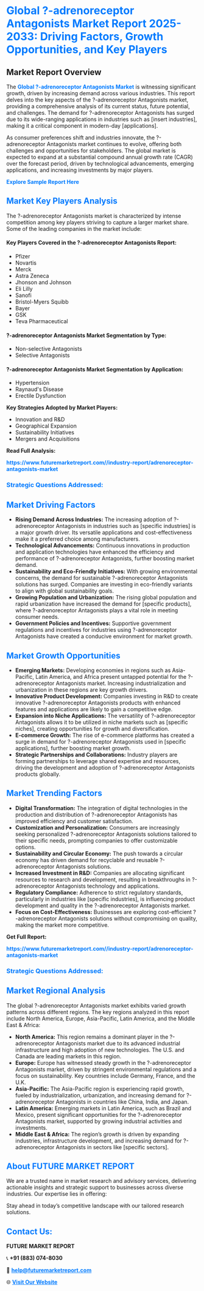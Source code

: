<h1 style="color: #007BFF;">Global ?-adrenoreceptor Antagonists Market Report 2025-2033: Driving Factors, Growth Opportunities, and Key Players</h1>

<section id="overview">
<h2>Market Report Overview</h2>
<p>The <a href="https://www.futuremarketreport.com//industry-report/adrenoreceptor-antagonists-market" style="color: #007BFF; text-decoration: none;"><strong>Global ?-adrenoreceptor Antagonists Market</strong></a> is witnessing significant growth, driven by increasing demand across various industries. This report delves into the key aspects of the ?-adrenoreceptor Antagonists market, providing a comprehensive analysis of its current status, future potential, and challenges. The demand for ?-adrenoreceptor Antagonists has surged due to its wide-ranging applications in industries such as [insert industries], making it a critical component in modern-day [applications].</p>
<p>As consumer preferences shift and industries innovate, the ?-adrenoreceptor Antagonists market continues to evolve, offering both challenges and opportunities for stakeholders. The global market is expected to expand at a substantial compound annual growth rate (CAGR) over the forecast period, driven by technological advancements, emerging applications, and increasing investments by major players.</p>
</section>

<section id="overview">
<p><a href="https://www.futuremarketreport.com//request-sample/reportId=50100" style="color: #007BFF; text-decoration: none;"><strong>Explore Sample Report Here</strong></a></p>
</section>

<section id="key-players">
<h2 style="color: #007BFF;">Market Key Players Analysis</h2>
<p>The ?-adrenoreceptor Antagonists market is characterized by intense competition among key players striving to capture a larger market share. Some of the leading companies in the market include:</p>
<h4>Key Players Covered in the ?-adrenoreceptor Antagonists Report:</h4>
<ul><li>Pfizer</li><li>Novartis</li><li>Merck</li><li>Astra Zeneca</li><li>Jhonson and Johnson</li><li>Eli Lilly</li><li>Sanofi</li><li>Bristol-Myers Squibb</li><li>Bayer</li><li>GSK</li><li>Teva Pharmaceutical</li></ul>
<h4>?-adrenoreceptor Antagonists Market Segmentation by Type:</h4>
<ul><li>Non-selective Antagonists</li><li>Selective Antagonists</li></ul>

<h4>?-adrenoreceptor Antagonists Market Segmentation by Application:</h4>
<ul><li>Hypertension</li><li>Raynaud&#039;s Disease</li><li>Erectile Dysfunction</li></ul>
<p><strong>Key Strategies Adopted by Market Players:</strong></p>
<ul>
<li>Innovation and R&D</li>
<li>Geographical Expansion</li>
<li>Sustainability Initiatives</li>
<li>Mergers and Acquisitions</li>
</ul>
</section>

<section>
<p><strong>Read Full Analysis: </strong></p><a href="https://www.futuremarketreport.com//industry-report/adrenoreceptor-antagonists-market" style="color: #007BFF; text-decoration: none;"><strong>https://www.futuremarketreport.com//industry-report/adrenoreceptor-antagonists-market</strong></a>
<h3 style="color: #007BFF;">Strategic Questions Addressed:</h3>
</section>

<section id="driving-factors">
<h2 style="color: #007BFF;">Market Driving Factors</h2>
<ul>
<li><strong>Rising Demand Across Industries:</strong> The increasing adoption of ?-adrenoreceptor Antagonists in industries such as [specific industries] is a major growth driver. Its versatile applications and cost-effectiveness make it a preferred choice among manufacturers.</li>
<li><strong>Technological Advancements:</strong> Continuous innovations in production and application technologies have enhanced the efficiency and performance of ?-adrenoreceptor Antagonists, further boosting market demand.</li>
<li><strong>Sustainability and Eco-Friendly Initiatives:</strong> With growing environmental concerns, the demand for sustainable ?-adrenoreceptor Antagonists solutions has surged. Companies are investing in eco-friendly variants to align with global sustainability goals.</li>
<li><strong>Growing Population and Urbanization:</strong> The rising global population and rapid urbanization have increased the demand for [specific products], where ?-adrenoreceptor Antagonists plays a vital role in meeting consumer needs.</li>
<li><strong>Government Policies and Incentives:</strong> Supportive government regulations and incentives for industries using ?-adrenoreceptor Antagonists have created a conducive environment for market growth.</li>
</ul>
</section>

<section id="growth-opportunities">
<h2 style="color: #007BFF;">Market Growth Opportunities</h2>
<ul>
<li><strong>Emerging Markets:</strong> Developing economies in regions such as Asia-Pacific, Latin America, and Africa present untapped potential for the ?-adrenoreceptor Antagonists market. Increasing industrialization and urbanization in these regions are key growth drivers.</li>
<li><strong>Innovative Product Development:</strong> Companies investing in R&D to create innovative ?-adrenoreceptor Antagonists products with enhanced features and applications are likely to gain a competitive edge.</li>
<li><strong>Expansion into Niche Applications:</strong> The versatility of ?-adrenoreceptor Antagonists allows it to be utilized in niche markets such as [specific niches], creating opportunities for growth and diversification.</li>
<li><strong>E-commerce Growth:</strong> The rise of e-commerce platforms has created a surge in demand for ?-adrenoreceptor Antagonists used in [specific applications], further boosting market growth.</li>
<li><strong>Strategic Partnerships and Collaborations:</strong> Industry players are forming partnerships to leverage shared expertise and resources, driving the development and adoption of ?-adrenoreceptor Antagonists products globally.</li>
</ul>
</section>

<section id="trending-factors">
<h2 style="color: #007BFF;">Market Trending Factors</h2>
<ul>
<li><strong>Digital Transformation:</strong> The integration of digital technologies in the production and distribution of ?-adrenoreceptor Antagonists has improved efficiency and customer satisfaction.</li>
<li><strong>Customization and Personalization:</strong> Consumers are increasingly seeking personalized ?-adrenoreceptor Antagonists solutions tailored to their specific needs, prompting companies to offer customizable options.</li>
<li><strong>Sustainability and Circular Economy:</strong> The push towards a circular economy has driven demand for recyclable and reusable ?-adrenoreceptor Antagonists solutions.</li>
<li><strong>Increased Investment in R&D:</strong> Companies are allocating significant resources to research and development, resulting in breakthroughs in ?-adrenoreceptor Antagonists technology and applications.</li>
<li><strong>Regulatory Compliance:</strong> Adherence to strict regulatory standards, particularly in industries like [specific industries], is influencing product development and quality in the ?-adrenoreceptor Antagonists market.</li>
<li><strong>Focus on Cost-Effectiveness:</strong> Businesses are exploring cost-efficient ?-adrenoreceptor Antagonists solutions without compromising on quality, making the market more competitive.</li>
</ul>
</section>

<section>
<p><strong>Get Full Report: </strong></p><a href="https://www.futuremarketreport.com//industry-report/adrenoreceptor-antagonists-market" style="color: #007BFF; text-decoration: none;"><strong>https://www.futuremarketreport.com//industry-report/adrenoreceptor-antagonists-market</strong></a>
<h3 style="color: #007BFF;">Strategic Questions Addressed:</h3>
</section>


<section id="regional-analysis">
<h2 style="color: #007BFF;">Market Regional Analysis</h2>
<p>The global ?-adrenoreceptor Antagonists market exhibits varied growth patterns across different regions. The key regions analyzed in this report include North America, Europe, Asia-Pacific, Latin America, and the Middle East & Africa:</p>
<ul>
<li><strong>North America:</strong> This region remains a dominant player in the ?-adrenoreceptor Antagonists market due to its advanced industrial infrastructure and high adoption of new technologies. The U.S. and Canada are leading markets in this region.</li>
<li><strong>Europe:</strong> Europe has witnessed steady growth in the ?-adrenoreceptor Antagonists market, driven by stringent environmental regulations and a focus on sustainability. Key countries include Germany, France, and the U.K.</li>
<li><strong>Asia-Pacific:</strong> The Asia-Pacific region is experiencing rapid growth, fueled by industrialization, urbanization, and increasing demand for ?-adrenoreceptor Antagonists in countries like China, India, and Japan.</li>
<li><strong>Latin America:</strong> Emerging markets in Latin America, such as Brazil and Mexico, present significant opportunities for the ?-adrenoreceptor Antagonists market, supported by growing industrial activities and investments.</li>
<li><strong>Middle East & Africa:</strong> The region’s growth is driven by expanding industries, infrastructure development, and increasing demand for ?-adrenoreceptor Antagonists in sectors like [specific sectors].</li>
</ul>
</section>

<footer>
<h2 style="color: #007BFF;">About FUTURE MARKET REPORT</h2>
<p>We are a trusted name in market research and advisory services, delivering actionable insights and strategic support to businesses across diverse industries. Our expertise lies in offering:</p>

<p>Stay ahead in today’s competitive landscape with our tailored research solutions.</p>

<h2 style="color: #007BFF;">Contact Us:</h2>
<p><strong>FUTURE MARKET REPORT</strong></p>
<p>📞 <strong>+91 (883) 074-8030</strong></p>
<p>📧 <strong><a href="mailto:help@futuremarketreport.com" style="color: #007BFF;">help@futuremarketreport.com</a></strong></p>
<p>🌐 <strong><a href="https://www.futuremarketreport.com/" style="color: #007BFF;">Visit Our Website</a></strong></p>
</footer>